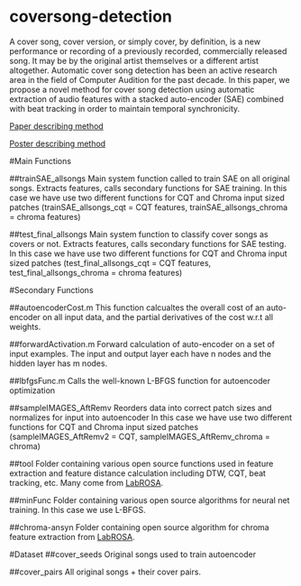 # coversong-detection
A cover song, cover version, or simply cover, by definition, is a new performance or recording of a previously recorded, commercially released song. It may be by the original artist themselves or a different artist altogether. Automatic cover song detection has been an active research area in the field of Computer Audition for the past decade. In this paper, we propose a novel method for cover song detection using automatic extraction of audio features with a stacked auto-encoder (SAE) combined with beat tracking in order to maintain temporal synchronicity.

[Paper describing method](http://www.ece.rochester.edu/~zduan/teaching/ece477/projects/2015/Marko_Stamenovic_ReportFinal.pdf)

[Poster describing method](http://www.ece.rochester.edu/~zduan/teaching/ece477/projects/2015/Marko_Stamenovic_Poster.pdf)

#Main Functions

##trainSAE_allsongs
Main system function called to train SAE on all original songs. Extracts features, calls secondary functions for SAE training.
In this case we have use two different functions for CQT and Chroma input sized patches
(trainSAE_allsongs_cqt = CQT features, trainSAE_allsongs_chroma = chroma features)

##test_final_allsongs
Main system function to classify cover songs as covers or not. Extracts features, calls secondary functions for SAE testing.
In this case we have use two different functions for CQT and Chroma input sized patches
(test_final_allsongs_cqt = CQT features, test_final_allsongs_chroma = chroma features)

#Secondary Functions

##autoencoderCost.m
This function calcualtes the overall cost of an auto-encoder on all input
data, and the partial derivatives of the cost w.r.t all weights.

##forwardActivation.m
Forward calculation of auto-encoder on a set of input examples.
The input and output layer each have n nodes and the hidden layer
has m nodes.

##lbfgsFunc.m
Calls the well-known L-BFGS function for autoencoder optimization

##sampleIMAGES_AftRemv
Reorders data into correct patch sizes and normalizes for input into autoencoder
In this case we have use two different functions for CQT and Chroma input sized patches
(sampleIMAGES_AftRemv2 = CQT, sampleIMAGES_AftRemv_chroma = chroma)

##tool
Folder containing various open source functions used in feature extraction and feature distance calculation including DTW, CQT, beat tracking, etc. Many come from [LabROSA](http://labrosa.ee.columbia.edu).

##minFunc
Folder containing various open source algorithms for neural net training. In this case we use L-BFGS.

##chroma-ansyn
Folder containing open source algorithm for chroma feature extraction from [LabROSA](http://labrosa.ee.columbia.edu).

#Dataset
##cover_seeds
Original songs used to train autoencoder

##cover_pairs
All original songs + their cover pairs.
